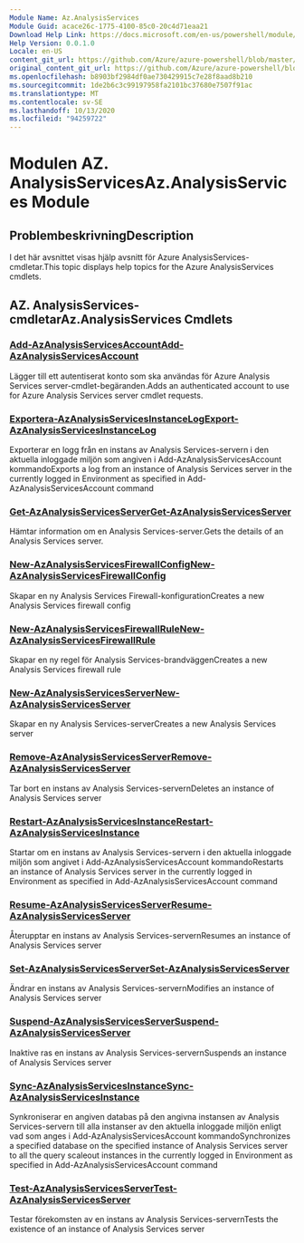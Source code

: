 ```yaml
---
Module Name: Az.AnalysisServices
Module Guid: acace26c-1775-4100-85c0-20c4d71eaa21
Download Help Link: https://docs.microsoft.com/en-us/powershell/module/az.analysisservices
Help Version: 0.0.1.0
Locale: en-US
content_git_url: https://github.com/Azure/azure-powershell/blob/master/src/AnalysisServices/AnalysisServices/help/Az.AnalysisServices.md
original_content_git_url: https://github.com/Azure/azure-powershell/blob/master/src/AnalysisServices/AnalysisServices/help/Az.AnalysisServices.md
ms.openlocfilehash: b8903bf2984df0ae730429915c7e28f8aad8b210
ms.sourcegitcommit: 1de2b6c3c99197958fa2101bc37680e7507f91ac
ms.translationtype: MT
ms.contentlocale: sv-SE
ms.lasthandoff: 10/13/2020
ms.locfileid: "94259722"
---
```

# <span data-ttu-id="47f93-101">Modulen AZ. AnalysisServices</span><span class="sxs-lookup"><span data-stu-id="47f93-101">Az.AnalysisServices Module</span></span>
## <span data-ttu-id="47f93-102">Problembeskrivning</span><span class="sxs-lookup"><span data-stu-id="47f93-102">Description</span></span>
<span data-ttu-id="47f93-103">I det här avsnittet visas hjälp avsnitt för Azure AnalysisServices-cmdletar.</span><span class="sxs-lookup"><span data-stu-id="47f93-103">This topic displays help topics for the Azure AnalysisServices cmdlets.</span></span>

## <span data-ttu-id="47f93-104">AZ. AnalysisServices-cmdletar</span><span class="sxs-lookup"><span data-stu-id="47f93-104">Az.AnalysisServices Cmdlets</span></span>
### [<span data-ttu-id="47f93-105">Add-AzAnalysisServicesAccount</span><span class="sxs-lookup"><span data-stu-id="47f93-105">Add-AzAnalysisServicesAccount</span></span>](Add-AzAnalysisServicesAccount.md)
<span data-ttu-id="47f93-106">Lägger till ett autentiserat konto som ska användas för Azure Analysis Services server-cmdlet-begäranden.</span><span class="sxs-lookup"><span data-stu-id="47f93-106">Adds an authenticated account to use for Azure Analysis Services server cmdlet requests.</span></span>

### [<span data-ttu-id="47f93-107">Exportera-AzAnalysisServicesInstanceLog</span><span class="sxs-lookup"><span data-stu-id="47f93-107">Export-AzAnalysisServicesInstanceLog</span></span>](Export-AzAnalysisServicesInstanceLog.md)
<span data-ttu-id="47f93-108">Exporterar en logg från en instans av Analysis Services-servern i den aktuella inloggade miljön som angiven i Add-AzAnalysisServicesAccount kommando</span><span class="sxs-lookup"><span data-stu-id="47f93-108">Exports a log from an instance of Analysis Services server in the currently logged in Environment as specified in Add-AzAnalysisServicesAccount command</span></span>

### [<span data-ttu-id="47f93-109">Get-AzAnalysisServicesServer</span><span class="sxs-lookup"><span data-stu-id="47f93-109">Get-AzAnalysisServicesServer</span></span>](Get-AzAnalysisServicesServer.md)
<span data-ttu-id="47f93-110">Hämtar information om en Analysis Services-server.</span><span class="sxs-lookup"><span data-stu-id="47f93-110">Gets the details of an Analysis Services server.</span></span>

### [<span data-ttu-id="47f93-111">New-AzAnalysisServicesFirewallConfig</span><span class="sxs-lookup"><span data-stu-id="47f93-111">New-AzAnalysisServicesFirewallConfig</span></span>](New-AzAnalysisServicesFirewallConfig.md)
<span data-ttu-id="47f93-112">Skapar en ny Analysis Services Firewall-konfiguration</span><span class="sxs-lookup"><span data-stu-id="47f93-112">Creates a new Analysis Services firewall config</span></span> 

### [<span data-ttu-id="47f93-113">New-AzAnalysisServicesFirewallRule</span><span class="sxs-lookup"><span data-stu-id="47f93-113">New-AzAnalysisServicesFirewallRule</span></span>](New-AzAnalysisServicesFirewallRule.md)
<span data-ttu-id="47f93-114">Skapar en ny regel för Analysis Services-brandväggen</span><span class="sxs-lookup"><span data-stu-id="47f93-114">Creates a new Analysis Services firewall rule</span></span>

### [<span data-ttu-id="47f93-115">New-AzAnalysisServicesServer</span><span class="sxs-lookup"><span data-stu-id="47f93-115">New-AzAnalysisServicesServer</span></span>](New-AzAnalysisServicesServer.md)
<span data-ttu-id="47f93-116">Skapar en ny Analysis Services-server</span><span class="sxs-lookup"><span data-stu-id="47f93-116">Creates a new Analysis Services server</span></span>

### [<span data-ttu-id="47f93-117">Remove-AzAnalysisServicesServer</span><span class="sxs-lookup"><span data-stu-id="47f93-117">Remove-AzAnalysisServicesServer</span></span>](Remove-AzAnalysisServicesServer.md)
<span data-ttu-id="47f93-118">Tar bort en instans av Analysis Services-servern</span><span class="sxs-lookup"><span data-stu-id="47f93-118">Deletes an instance of Analysis Services server</span></span>

### [<span data-ttu-id="47f93-119">Restart-AzAnalysisServicesInstance</span><span class="sxs-lookup"><span data-stu-id="47f93-119">Restart-AzAnalysisServicesInstance</span></span>](Restart-AzAnalysisServicesInstance.md)
<span data-ttu-id="47f93-120">Startar om en instans av Analysis Services-servern i den aktuella inloggade miljön som angivet i Add-AzAnalysisServicesAccount kommando</span><span class="sxs-lookup"><span data-stu-id="47f93-120">Restarts an instance of Analysis Services server in the currently logged in Environment as specified in Add-AzAnalysisServicesAccount command</span></span>

### [<span data-ttu-id="47f93-121">Resume-AzAnalysisServicesServer</span><span class="sxs-lookup"><span data-stu-id="47f93-121">Resume-AzAnalysisServicesServer</span></span>](Resume-AzAnalysisServicesServer.md)
<span data-ttu-id="47f93-122">Återupptar en instans av Analysis Services-servern</span><span class="sxs-lookup"><span data-stu-id="47f93-122">Resumes an instance of Analysis Services server</span></span>

### [<span data-ttu-id="47f93-123">Set-AzAnalysisServicesServer</span><span class="sxs-lookup"><span data-stu-id="47f93-123">Set-AzAnalysisServicesServer</span></span>](Set-AzAnalysisServicesServer.md)
<span data-ttu-id="47f93-124">Ändrar en instans av Analysis Services-servern</span><span class="sxs-lookup"><span data-stu-id="47f93-124">Modifies  an instance of Analysis Services server</span></span>

### [<span data-ttu-id="47f93-125">Suspend-AzAnalysisServicesServer</span><span class="sxs-lookup"><span data-stu-id="47f93-125">Suspend-AzAnalysisServicesServer</span></span>](Suspend-AzAnalysisServicesServer.md)
<span data-ttu-id="47f93-126">Inaktive ras en instans av Analysis Services-servern</span><span class="sxs-lookup"><span data-stu-id="47f93-126">Suspends an instance of Analysis Services server</span></span>

### [<span data-ttu-id="47f93-127">Sync-AzAnalysisServicesInstance</span><span class="sxs-lookup"><span data-stu-id="47f93-127">Sync-AzAnalysisServicesInstance</span></span>](Sync-AzAnalysisServicesInstance.md)
<span data-ttu-id="47f93-128">Synkroniserar en angiven databas på den angivna instansen av Analysis Services-servern till alla instanser av den aktuella inloggade miljön enligt vad som anges i Add-AzAnalysisServicesAccount kommando</span><span class="sxs-lookup"><span data-stu-id="47f93-128">Synchronizes a specified database on the specified instance of Analysis Services server to all the query scaleout instances in the currently logged in Environment as specified in Add-AzAnalysisServicesAccount command</span></span>

### [<span data-ttu-id="47f93-129">Test-AzAnalysisServicesServer</span><span class="sxs-lookup"><span data-stu-id="47f93-129">Test-AzAnalysisServicesServer</span></span>](Test-AzAnalysisServicesServer.md)
<span data-ttu-id="47f93-130">Testar förekomsten av en instans av Analysis Services-servern</span><span class="sxs-lookup"><span data-stu-id="47f93-130">Tests the existence of an instance of Analysis Services server</span></span>

